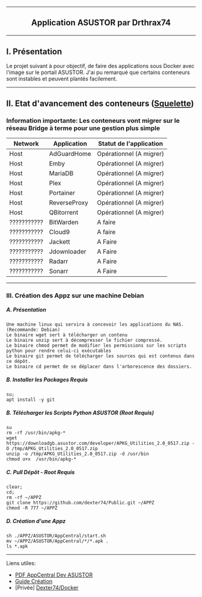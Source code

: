 ---------------------------------------------------------------------------------------------------------------------------------------------------------------------
## <p align='center'>Application ASUSTOR par Drthrax74</p>

---------------------------------------------------------------------------------------------------------------------------------------------------------------------

## I. Présentation
Le projet suivant à pour objectif, de faire des applications sous Docker avec l'image sur le portail ASUSTOR.
J'ai pu remarqué que certains conteneurs sont instables et peuvent plantés facilement.

---------------------------------------------------------------------------------------------------------------------------------------------------------------------

## II. Etat d'avancement des conteneurs ([Squelette](https://github.com/dexter74/Public/blob/main/ASUSTOR/AppCentral/Squelette.md))

### Information importante: Les conteneurs vont migrer sur le réseau Bridge à terme pour une gestion plus simple


| Network      | Application  | Statut de l'application        |
| ------------ | ------------ | ------------------------------ |
|     Host     | AdGuardHome  | Opérationnel (A migrer)		   |
|     Host     | Emby 	      | Opérationnel (A migrer)		   |
|     Host     | MariaDB      | Opérationnel (A migrer)		   |
|     Host     | Plex         | Opérationnel (A migrer)		   |
|     Host     | Portainer    | Opérationnel (A migrer)		   |
|     Host     | ReverseProxy | Opérationnel (A migrer)		   |
|     Host     | QBitorrent   | Opérationnel (A migrer)		   |
| ???????????  | BitWarden    | A faire                        |
| ???????????  | Cloud9       | A faire                        |
| ???????????  | Jackett      | A Faire                        |
| ???????????  | Jdownloader  | A Faire                        |
| ???????????  | Radarr       | A Faire                        |
| ???????????  | Sonarr       | A Faire                        |



---------------------------------------------------------------------------------------------------------------------------------------------------------------------
### III. Création des Appz sur une machine Debian
##### A. Présentation
```
Une machine linux qui servira à concevoir les applications du NAS. (Recommande: Debian)
Le binaire wget sert à télécharger un contenu
Le binaire unzip sert à décompresser le fichier compressé.
Le binaire chmod permet de modifier les permissions sur les scripts python pour rendre celui-ci exécutables
Le binaire git permet de télécharger les sources qui est contenus dans ce dépôt.
Le binaire cd permet de se déplacer dans l'arborescence des dossiers.
```

##### B. Installer les Packages Requis
```
su;
apt install -y git
```

##### B. Télécharger les Scripts Python ASUSTOR (Root Requis)
```console
su
rm -rf /usr/bin/apkg-*
wget https://downloadgb.asustor.com/developer/APKG_Utilities_2.0_0517.zip -O /tmp/APKG_Utilities_2.0_0517.zip
unzip -o /tmp/APKG_Utilities_2.0_0517.zip -d /usr/bin 
chmod u+x  /usr/bin/apkg-*
```


##### C. Pull Dépôt - Root Requis 

```console
clear;
cd;
rm -rf ~/APPZ
git clone https://github.com/dexter74/Public.git ~/APPZ
chmod -R 777 ~/APPZ
```

##### D. Création d'une Appz
```
sh ./APPZ/ASUSTOR/AppCentral/start.sh
mv ~/APPZ/ASUSTOR/AppCentral/*/*.apk .
ls *.apk
```

---------------------------------------------------------------------------------------------------------------------------------------------------------------------

Liens utiles:
 - [PDF AppCentral Dev ASUSTOR](https://downloadgb.asustor.com/developer/App_Central_Developer_Guide_4.1.0_20220622.pdf)
 - [Guide Création](https://amigotechnotes.wordpress.com/2014/05/06/how-to-create-an-apk-for-asustor-adm-to-distribute-your-lamp/) 
 - [Privée] [Dexter74/Docker](https://github.com/dexter74/Archives/tree/main/Docker/V1/2.Conteneurs)
